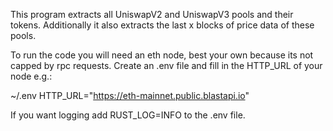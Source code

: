 This program extracts all UniswapV2 and UniswapV3 pools and their tokens.
Additionally it also extracts the last x blocks of price data of these pools.

To run the code you will need an eth node, best your own because its not
capped by rpc requests. Create an .env file and fill in the HTTP_URL of your
node e.g.:

~/.env
HTTP_URL="https://eth-mainnet.public.blastapi.io"

If you want logging add RUST_LOG=INFO to the .env file.
